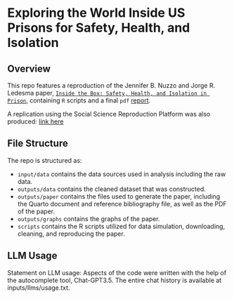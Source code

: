 # Exploring the World Inside US Prisons for Safety, Health, and Isolation

## Overview

This repo features a reproduction of the Jennifer B. Nuzzo and Jorge R. Ledesma paper, [`Inside the Box: Safety, Health, and Isolation in Prison`](https://pubs.aeaweb.org/doi/pdfplus/10.1257/jep.35.4.97), containing `R` scripts and a final `pdf` [report](https://github.com/siru1366/us-mass-incarceration/blob/main/outputs/paper/paper.pdf). 

A replication using the Social Science Reproduction Platform was also produced: [link here](https://www.socialsciencereproduction.org/reproductions/1551/index?step=0)


## File Structure

The repo is structured as:

-   `input/data` contains the data sources used in analysis including the raw data.
-   `outputs/data` contains the cleaned dataset that was constructed.
-   `outputs/paper` contains the files used to generate the paper, including the Quarto document and reference bibliography file, as well as the PDF of the paper.
-    `outputs/graphs` contains the graphs of the paper.
-   `scripts`  contains the R scripts utilized for data simulation, downloading, cleaning, and reproducing the paper.



##  LLM Usage
Statement on LLM usage: Aspects of the code were written with the help of the autocomplete tool, Chat-GPT3.5. The entire chat history is available at inputs/llms/usage.txt.
